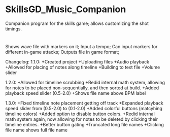 # SkillsGD_Music_Companion
Companion program for the skills game; allows customizing the shot timings.
#
Shows wave file with markers on it;
Input a tempo;
Can input markers for different in-game attacks;
Outputs file in game format;

Changelog:
1.1.0:
+Created project
+Uploading files
+Audio playback
+Allowed for placing of notes along timeline
+Building to text file
+Volume slider


1.2.0:
+Allowed for timeline scrubbing
+Redid internal math system, allowing for notes
  to be placed non-sequentially, and then sorted at build.
+Added playback speed slider (0.5-2.0)
+Shows file name above BPM label
  
1.3.0:
+Fixed timeline note placement getting off track
+Expanded playback speed slider from (0.5-2.0) to (0.1-2.0)
+Added colorful buttons (matcyhing timeline colors)
+Added option to disable button colors.
+Redid internal math system again, now allowing for notes 
  to be deleted by clicking their timeline entries.
+Better button gating
+Truncated long file names
+Clicking file name shows full file name

